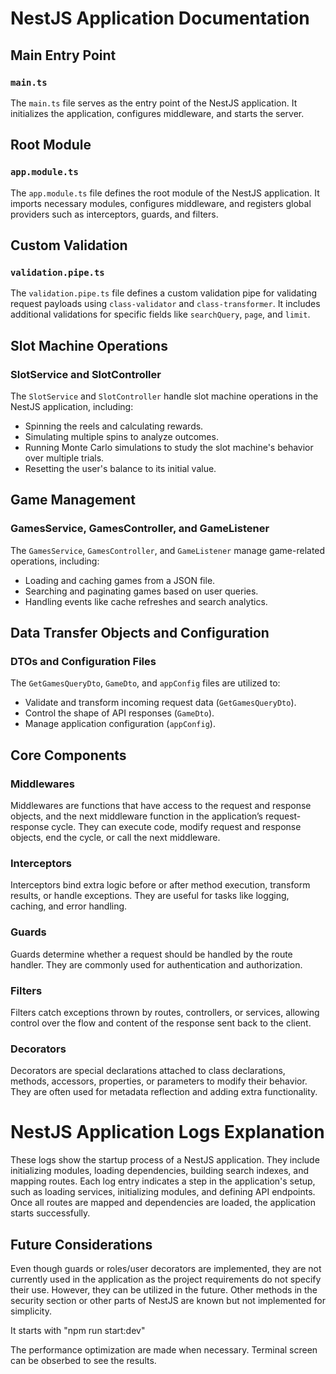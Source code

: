 # NestJS Application Documentation

## Main Entry Point
### `main.ts`
The `main.ts` file serves as the entry point of the NestJS application. It initializes the application, configures middleware, and starts the server.

## Root Module
### `app.module.ts`
The `app.module.ts` file defines the root module of the NestJS application. It imports necessary modules, configures middleware, and registers global providers such as interceptors, guards, and filters.

## Custom Validation
### `validation.pipe.ts`
The `validation.pipe.ts` file defines a custom validation pipe for validating request payloads using `class-validator` and `class-transformer`. It includes additional validations for specific fields like `searchQuery`, `page`, and `limit`.

## Slot Machine Operations
### SlotService and SlotController
The `SlotService` and `SlotController` handle slot machine operations in the NestJS application, including:
- Spinning the reels and calculating rewards.
- Simulating multiple spins to analyze outcomes.
- Running Monte Carlo simulations to study the slot machine's behavior over multiple trials.
- Resetting the user's balance to its initial value.

## Game Management
### GamesService, GamesController, and GameListener
The `GamesService`, `GamesController`, and `GameListener` manage game-related operations, including:
- Loading and caching games from a JSON file.
- Searching and paginating games based on user queries.
- Handling events like cache refreshes and search analytics.

## Data Transfer Objects and Configuration
### DTOs and Configuration Files
The `GetGamesQueryDto`, `GameDto`, and `appConfig` files are utilized to:
- Validate and transform incoming request data (`GetGamesQueryDto`).
- Control the shape of API responses (`GameDto`).
- Manage application configuration (`appConfig`).

## Core Components
### Middlewares
Middlewares are functions that have access to the request and response objects, and the next middleware function in the application’s request-response cycle. They can execute code, modify request and response objects, end the cycle, or call the next middleware.

### Interceptors
Interceptors bind extra logic before or after method execution, transform results, or handle exceptions. They are useful for tasks like logging, caching, and error handling.

### Guards
Guards determine whether a request should be handled by the route handler. They are commonly used for authentication and authorization.

### Filters
Filters catch exceptions thrown by routes, controllers, or services, allowing control over the flow and content of the response sent back to the client.

### Decorators
Decorators are special declarations attached to class declarations, methods, accessors, properties, or parameters to modify their behavior. They are often used for metadata reflection and adding extra functionality.

# NestJS Application Logs Explanation

These logs show the startup process of a NestJS application. They include initializing modules, loading dependencies, building search indexes, and mapping routes. Each log entry indicates a step in the application's setup, such as loading services, initializing modules, and defining API endpoints. Once all routes are mapped and dependencies are loaded, the application starts successfully.

## Future Considerations
Even though guards or roles/user decorators are implemented, they are not currently used in the application as the project requirements do not specify their use. However, they can be utilized in the future. Other methods in the security section or other parts of NestJS are known but not implemented for simplicity.

It starts with "npm run start:dev"

The performance optimization are made when necessary. Terminal screen can be obserbed to see the results.